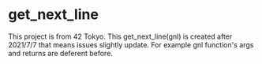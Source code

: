 # get_next_line

This project is from 42 Tokyo. 
This get_next_line(gnl) is created after 2021/7/7 that means issues slightly update.
For example gnl function's args and returns are deferent before.

